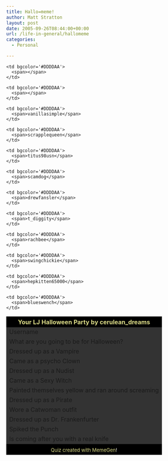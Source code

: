 ```yaml
---
title: Hallo=meme!
author: Matt Stratton
layout: post
date: 2005-09-26T08:44:00+00:00
url: /life-in-general/hallomeme
categories:
  - Personal

---
```

<table cellspacing='0' cellpadding='2' align='center'>
  <tr>
    <th colspan="2" bgcolor='#000000'>
      <font color='#DDDD88'>Your LJ Halloween Party by <a href='http://www.livejournal.com/users/cerulean_dreams/'><font color='#DDDD88'>cerulean_dreams</font></a></font>
    </th>
  </tr>
  
  <tr>
    <td bgcolor='#333333'>
      <span>Username</span>
    </td>
    
    <td bgcolor='#DDDDAA'>
      <span></span>
    </td>
  </tr>
  
  <tr>
    <td bgcolor='#333333'>
      <span>What are you going to be for Halloween?</span>
    </td>
    
    <td bgcolor='#DDDDAA'>
      <span></span>
    </td>
  </tr>
  
  <tr>
    <td bgcolor='#333333'>
      <span>Dressed up as a Vampire</span>
    </td>
    
    <td bgcolor='#DDDDAA'>
      <span>vanillasimple</span>
    </td>
  </tr>
  
  <tr>
    <td bgcolor='#333333'>
      <span>Came as a psycho Clown</span>
    </td>
    
    <td bgcolor='#DDDDAA'>
      <span>scrapplequeen</span>
    </td>
  </tr>
  
  <tr>
    <td bgcolor='#333333'>
      <span>Dressed up as a Nudist</span>
    </td>
    
    <td bgcolor='#DDDDAA'>
      <span>titus98usn</span>
    </td>
  </tr>
  
  <tr>
    <td bgcolor='#333333'>
      <span>Came as a Sexy Witch</span>
    </td>
    
    <td bgcolor='#DDDDAA'>
      <span>scamdog</span>
    </td>
  </tr>
  
  <tr>
    <td bgcolor='#333333'>
      <span>Painted themselves yellow and ran around screaming</span>
    </td>
    
    <td bgcolor='#DDDDAA'>
      <span>drewfansler</span>
    </td>
  </tr>
  
  <tr>
    <td bgcolor='#333333'>
      <span>Dressed up as a Pirate</span>
    </td>
    
    <td bgcolor='#DDDDAA'>
      <span>t_diggity</span>
    </td>
  </tr>
  
  <tr>
    <td bgcolor='#333333'>
      <span>Wore a Catwoman outfit</span>
    </td>
    
    <td bgcolor='#DDDDAA'>
      <span>rachbee</span>
    </td>
  </tr>
  
  <tr>
    <td bgcolor='#333333'>
      <span>Dressed up as Dr. Frankenfurter</span>
    </td>
    
    <td bgcolor='#DDDDAA'>
      <span>swingchickie</span>
    </td>
  </tr>
  
  <tr>
    <td bgcolor='#333333'>
      <span>Spiked the Punch</span>
    </td>
    
    <td bgcolor='#DDDDAA'>
      <span>hepkitten65000</span>
    </td>
  </tr>
  
  <tr>
    <td bgcolor='#333333'>
      <span>Is coming after you with a real knife</span>
    </td>
    
    <td bgcolor='#DDDDAA'>
      <span>blueswench</span>
    </td>
  </tr>
  
  <tr>
    <td colspan="2" align='center' bgcolor='#000000'>
    </td>
  </tr>
  
  <tr>
    <td colspan="2" align='center' bgcolor='#000000'>
      <font size='-1' color='#FFFFFF'><a href='http://memegen.net/'><font color='#DDDD88'>Quiz created with MemeGen</font></a>!</font>
    </td>
  </tr>
</table>